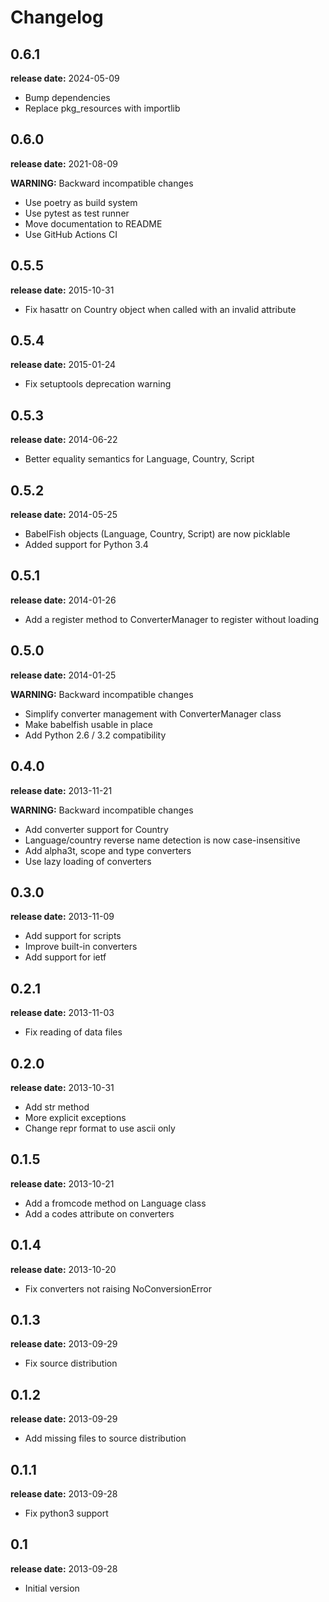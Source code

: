 # Changelog

## 0.6.1
**release date:** 2024-05-09

* Bump dependencies
* Replace pkg_resources with importlib

## 0.6.0
**release date:** 2021-08-09

**WARNING:** Backward incompatible changes

* Use poetry as build system
* Use pytest as test runner
* Move documentation to README
* Use GitHub Actions CI

## 0.5.5
**release date:** 2015-10-31

* Fix hasattr on Country object when called with an invalid attribute

## 0.5.4
**release date:** 2015-01-24

* Fix setuptools deprecation warning

## 0.5.3
**release date:** 2014-06-22

* Better equality semantics for Language, Country, Script

## 0.5.2
**release date:** 2014-05-25

* BabelFish objects (Language, Country, Script) are now picklable
* Added support for Python 3.4

## 0.5.1
**release date:** 2014-01-26

* Add a register method to ConverterManager to register without loading

## 0.5.0
**release date:** 2014-01-25

**WARNING:** Backward incompatible changes

* Simplify converter management with ConverterManager class
* Make babelfish usable in place
* Add Python 2.6 / 3.2 compatibility

## 0.4.0
**release date:** 2013-11-21

**WARNING:** Backward incompatible changes

* Add converter support for Country
* Language/country reverse name detection is now case-insensitive
* Add alpha3t, scope and type converters
* Use lazy loading of converters

## 0.3.0
**release date:** 2013-11-09

* Add support for scripts
* Improve built-in converters
* Add support for ietf

## 0.2.1
**release date:** 2013-11-03

* Fix reading of data files

## 0.2.0
**release date:** 2013-10-31

* Add str method
* More explicit exceptions
* Change repr format to use ascii only

## 0.1.5
**release date:** 2013-10-21

* Add a fromcode method on Language class
* Add a codes attribute on converters

## 0.1.4
**release date:** 2013-10-20

* Fix converters not raising NoConversionError

## 0.1.3
**release date:** 2013-09-29

* Fix source distribution

## 0.1.2
**release date:** 2013-09-29

* Add missing files to source distribution

## 0.1.1
**release date:** 2013-09-28

* Fix python3 support

## 0.1
**release date:** 2013-09-28

* Initial version
